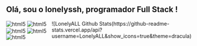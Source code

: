 ## Olá, sou o lonelyssh, programador Full Stack !
<div style="display: flex;">
  <div style="display: inline-block;">
    <img align="center" alt="html5" src="https://img.shields.io/badge/HTML5-E34F26?style=for-the-badge&logo=html5&logoColor=white"/>
    <img align="center" alt="html5" src="https://img.shields.io/badge/CSS3-1572B6?style=for-the-badge&logo=css3&logoColor=white"/>
    <img align="center" alt="html5" src="https://img.shields.io/badge/JavaScript-F7DF1E?style=for-the-badge&logo=javascript&logoColor=black"/>
    <img align="center" alt="html5" src="https://img.shields.io/badge/MySQL-005C84?style=for-the-badge&logo=mysql&logoColor=white"/>
    <img align="center" alt="html5" src="https://img.shields.io/badge/PHP-777BB4?style=for-the-badge&logo=php&logoColor=white"/>
  </div>

  <div>![LonelyALL Github Stats(https://github-readme-stats.vercel.app/api?username=LonelyALL&show_icons=true&theme=dracula)
</div>
  
</div>


